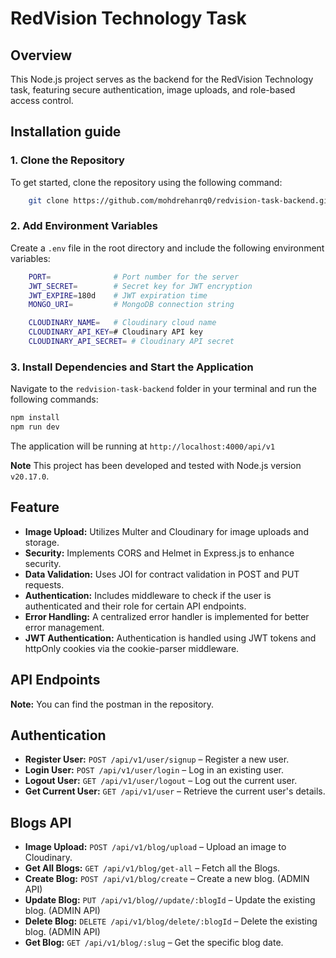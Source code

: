 # RedVision Technology Task

## Overview

This Node.js project serves as the backend for the RedVision Technology task, featuring secure authentication, image uploads, and role-based access control.

## Installation guide

### 1. Clone the Repository

To get started, clone the repository using the following command:

```bash
    git clone https://github.com/mohdrehanrq0/redvision-task-backend.git
```

### 2. Add Environment Variables

Create a `.env` file in the root directory and include the following environment variables:

```bash
    PORT=              # Port number for the server
    JWT_SECRET=        # Secret key for JWT encryption
    JWT_EXPIRE=180d    # JWT expiration time
    MONGO_URI=         # MongoDB connection string

    CLOUDINARY_NAME=   # Cloudinary cloud name
    CLOUDINARY_API_KEY=# Cloudinary API key
    CLOUDINARY_API_SECRET= # Cloudinary API secret
```

### 3. Install Dependencies and Start the Application

Navigate to the `redvision-task-backend` folder in your terminal and run the following commands:

```bash
npm install
npm run dev
```

The application will be running at `http://localhost:4000/api/v1`

**Note** This project has been developed and tested with Node.js version `v20.17.0`.

## Feature

* **Image Upload:** Utilizes Multer and Cloudinary for image uploads and storage.
* **Security:** Implements CORS and Helmet in Express.js to enhance security.
* **Data Validation:** Uses JOI for contract validation in POST and PUT requests.
* **Authentication:** Includes middleware to check if the user is authenticated and their role for certain API endpoints.
* **Error Handling:** A centralized error handler is implemented for better error management.
* **JWT Authentication:** Authentication is handled using JWT tokens and httpOnly cookies via the cookie-parser middleware.

## API Endpoints

**Note:** You can find the postman in the repository.

## Authentication

* **Register User:** `POST /api/v1/user/signup` – Register a new user.
* **Login User:** `POST /api/v1/user/login` – Log in an existing user.
* **Logout User:** `GET /api/v1/user/logout` – Log out the current user.
* **Get Current User:** `GET /api/v1/user` – Retrieve the current user's details.

## Blogs API

* **Image Upload:** `POST /api/v1/blog/upload` – Upload an image to Cloudinary.
* **Get All Blogs:** `GET /api/v1/blog/get-all` – Fetch all the Blogs.
* **Create Blog:** `POST /api/v1/blog/create` – Create a new blog. (ADMIN API)
* **Update Blog:** `PUT /api/v1/blog//update/:blogId` – Update the existing blog. (ADMIN API)
* **Delete Blog:** `DELETE /api/v1/blog/delete/:blogId` – Delete the existing blog. (ADMIN API)
* **Get Blog:** `GET /api/v1/blog/:slug` – Get the specific blog date.
